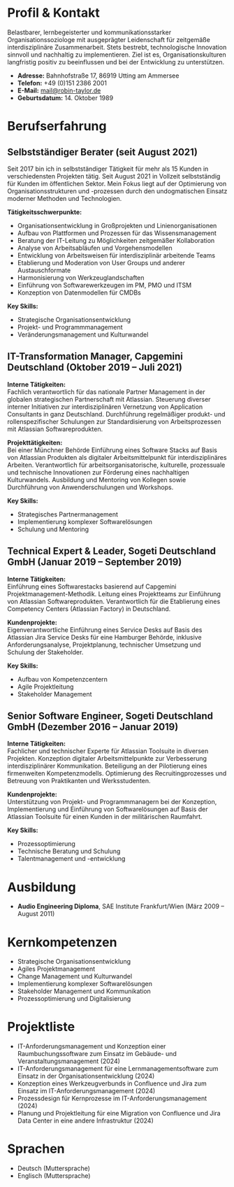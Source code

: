 # Profil & Kontakt

Belastbarer, lernbegeisterter und kommunikationsstarker Organisationssoziologe mit ausgeprägter Leidenschaft für zeitgemäße interdisziplinäre Zusammenarbeit. Stets bestrebt, technologische Innovation sinnvoll und nachhaltig zu implementieren. Ziel ist es, Organisationskulturen langfristig positiv zu beeinflussen und bei der Entwicklung zu unterstützen.

-   **Adresse:** Bahnhofstraße 17, 86919 Utting am Ammersee
-   **Telefon:** +49 (0)151 2386 2001
-   **E-Mail:**  [mail@robin-taylor.de](mailto:mail@robin-taylor.de)
-   **Geburtsdatum:** 14. Oktober 1989

# Berufserfahrung

## Selbstständiger Berater (seit August 2021)

Seit 2017 bin ich in selbstständiger Tätigkeit für mehr als 15 Kunden in verschiedensten Projekten tätig. Seit August 2021 in Vollzeit selbstständig für Kunden im öffentlichen Sektor. Mein Fokus liegt auf der Optimierung von Organisationsstrukturen und -prozessen durch den undogmatischen Einsatz moderner Methoden und Technologien.

**Tätigkeitsschwerpunkte:**

-   Organisationsentwicklung in Großprojekten und Linienorganisationen
-   Aufbau von Plattformen und Prozessen für das Wissensmanagement
-   Beratung der IT-Leitung zu Möglichkeiten zeitgemäßer Kollaboration
-   Analyse von Arbeitsabläufen und Vorgehensmodellen
-   Entwicklung von Arbeitsweisen für interdisziplinär arbeitende Teams
-   Etablierung und Moderation von User Groups und anderer Austauschformate
-   Harmonisierung von Werkzeuglandschaften 
-   Einführung von Softwarewerkzeugen im PM, PMO und ITSM
-   Konzeption von Datenmodellen für CMDBs

**Key Skills:**

-   Strategische Organisationsentwicklung
-   Projekt- und Programmmanagement
-   Veränderungsmanagement und Kulturwandel

## IT-Transformation Manager, Capgemini Deutschland (Oktober 2019 – Juli 2021)

**Interne Tätigkeiten:**  
Fachlich verantwortlich für das nationale Partner Management in der globalen strategischen Partnerschaft mit Atlassian. Steuerung diverser interner Initiativen zur interdisziplinären Vernetzung von Application Consultants in ganz Deutschland. Durchführung regelmäßiger produkt- und rollenspezifischer Schulungen zur Standardisierung von Arbeitsprozessen mit Atlassian Softwareprodukten.

**Projekttätigkeiten:**  
Bei einer Münchner Behörde Einführung eines Software Stacks auf Basis von Atlassian Produkten als digitaler Arbeitsmittelpunkt für interdisziplinäres Arbeiten. Verantwortlich für arbeitsorganisatorische, kulturelle, prozessuale und technische Innovationen zur Förderung eines nachhaltigen Kulturwandels. Ausbildung und Mentoring von Kollegen sowie Durchführung von Anwenderschulungen und Workshops.

**Key Skills:**

-   Strategisches Partnermanagement
-   Implementierung komplexer Softwarelösungen
-   Schulung und Mentoring

## Technical Expert & Leader, Sogeti Deutschland GmbH (Januar 2019 – September 2019)

**Interne Tätigkeiten:**  
Einführung eines Softwarestacks basierend auf Capgemini Projektmanagement-Methodik. Leitung eines Projektteams zur Einführung von Atlassian Softwareprodukten. Verantwortlich für die Etablierung eines Competency Centers (Atlassian Factory) in Deutschland.

**Kundenprojekte:**  
Eigenverantwortliche Einführung eines Service Desks auf Basis des Atlassian Jira Service Desks für eine Hamburger Behörde, inklusive Anforderungsanalyse, Projektplanung, technischer Umsetzung und Schulung der Stakeholder.

**Key Skills:**

-   Aufbau von Kompetenzcentern
-   Agile Projektleitung
-   Stakeholder Management

## Senior Software Engineer, Sogeti Deutschland GmbH (Dezember 2016 – Januar 2019)

**Interne Tätigkeiten:**  
Fachlicher und technischer Experte für Atlassian Toolsuite in diversen Projekten. Konzeption digitaler Arbeitsmittelpunkte zur Verbesserung interdisziplinärer Kommunikation. Beteiligung an der Pilotierung eines firmenweiten Kompetenzmodells. Optimierung des Recruitingprozesses und Betreuung von Praktikanten und Werksstudenten.

**Kundenprojekte:**  
Unterstützung von Projekt- und Programmmanagern bei der Konzeption, Implementierung und Einführung von Softwarelösungen auf Basis der Atlassian Toolsuite für einen Kunden in der militärischen Raumfahrt.

**Key Skills:**
-   Prozessoptimierung
-   Technische Beratung und Schulung
-   Talentmanagement und -entwicklung

# Ausbildung

-   **Audio Engineering Diploma**, SAE Institute Frankfurt/Wien (März 2009 – August 2011)

# Kernkompetenzen

-   Strategische Organisationsentwicklung
-   Agiles Projektmanagement
-   Change Management und Kulturwandel
-   Implementierung komplexer Softwarelösungen
-   Stakeholder Management und Kommunikation
-   Prozessoptimierung und Digitalisierung

# Projektliste

- IT-Anforderungsmanagement und Konzeption einer Raumbuchungssoftware zum Einsatz im Gebäude- und Veranstaltungsmanagement (2024)
- IT-Anforderungsmanagement für eine Lernmanagementsoftware zum Einsatz in der Organisationsentwicklung (2024)
- Konzeption eines Werkzeugverbunds in Confluence und Jira zum Einsatz im IT-Anforderungsmanagement (2024)
- Prozessdesign für Kernprozesse im IT-Anforderungsmanagement (2024)
- Planung und Projektleitung für eine Migration von Confluence und Jira Data Center in eine andere Infrastruktur (2024)

# Sprachen

-   Deutsch (Muttersprache)
-   Englisch (Muttersprache)
